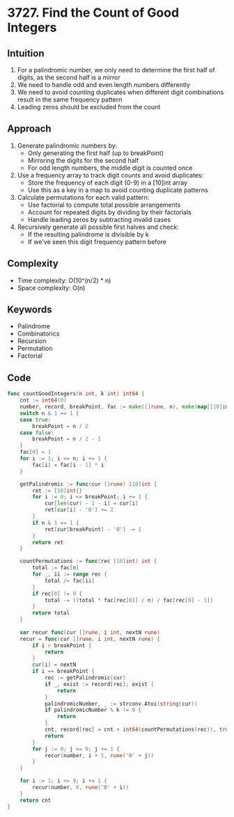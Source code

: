 # 3727. Find the Count of Good Integers

## Intuition

1. For a palindromic number, we only need to determine the first half of digits, as the second half is a mirror
2. We need to handle odd and even length numbers differently
3. We need to avoid counting duplicates when different digit combinations result in the same frequency pattern
4. Leading zeros should be excluded from the count

## Approach

1. Generate palindromic numbers by:
    - Only generating the first half (up to breakPoint)
    - Mirroring the digits for the second half
    - For odd length numbers, the middle digit is counted once
2. Use a frequency array to track digit counts and avoid duplicates:
    - Store the frequency of each digit (0-9) in a [10]int array
    - Use this as a key in a map to avoid counting duplicate patterns
3. Calculate permutations for each valid pattern:
    - Use factorial to compute total possible arrangements
    - Account for repeated digits by dividing by their factorials
    - Handle leading zeros by subtracting invalid cases
4. Recursively generate all possible first halves and check:
    - If the resulting palindrome is divisible by k
    - If we've seen this digit frequency pattern before

## Complexity

- Time complexity: O(10^(n/2) * n)
- Space complexity: O(n)

## Keywords

- Palindrome
- Combinatorics
- Recursion
- Permutation
- Factorial

## Code

```go
func countGoodIntegers(n int, k int) int64 {
    cnt := int64(0)
    number, record, breakPoint, fac := make([]rune, n), make(map[[10]int]bool), 0, make(map[int]int)
    switch n & 1 == 1 {
    case true:
        breakPoint = n / 2
    case false:
        breakPoint = n / 2 - 1
    }
    fac[0] = 1
    for i := 1; i <= n; i += 1 {
        fac[i] = fac[i - 1] * i
    }

    getPalindromic := func(cur []rune) [10]int {
        ret := [10]int{}
        for i := 0; i <= breakPoint; i += 1 {
            cur[len(cur) - 1 - i] = cur[i]
            ret[cur[i] - '0'] += 2
        }
        if n & 1 == 1 {
            ret[cur[breakPoint] - '0'] -= 1
        }
        return ret
    }

    countPermutations := func(rec [10]int) int {
        total := fac[n]
        for _, ii := range rec {
            total /= fac[ii]
        }
        if rec[0] != 0 {
            total -= ((total * fac[rec[0]] / n) / fac[rec[0] - 1])
        }
        return total
    }
    
    var recur func(cur []rune, i int, nextN rune)
    recur = func(cur []rune, i int, nextN rune) {
        if i > breakPoint {
            return
        }
        cur[i] = nextN
        if i == breakPoint {
            rec := getPalindromic(cur)
            if _, exist := record[rec]; exist {
                return
            }
            palindromicNumber, _ := strconv.Atoi(string(cur))
            if palindromicNumber % k != 0 {
                return
            }
            cnt, record[rec] = cnt + int64(countPermutations(rec)), true
            return
        }
        for j := 0; j <= 9; j += 1 {
            recur(number, i + 1, rune('0' + j))
        }
    }

    for i := 1; i <= 9; i += 1 {
        recur(number, 0, rune('0' + i))
    }
    return cnt
}
```
